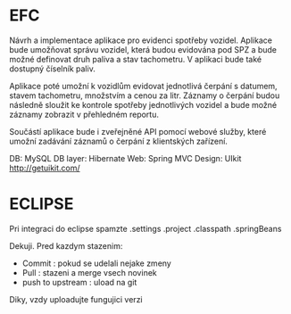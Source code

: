 EFC
===
Návrh a implementace aplikace pro evidenci spotřeby vozidel. Aplikace bude umožňovat správu vozidel, která budou evidována pod SPZ a bude možné definovat druh paliva a stav tachometru. V aplikaci bude také 
dostupný číselník paliv.

Aplikace poté umožní k vozidlům evidovat jednotlivá čerpání s datumem, stavem tachometru, množstvím a cenou za litr. Záznamy o čerpání budou následně sloužit ke kontrole spotřeby jednotlivých vozidel a bude 
možné záznamy zobrazit v přehledném reportu.

Součástí aplikace bude i zveřejněné API pomocí webové služby, které umožní zadávání záznamů o čerpání z klientských zařízení.

DB: MySQL
DB layer: Hibernate
Web: Spring MVC
Design: UIkit http://getuikit.com/

ECLIPSE
===
Pri integraci do eclipse spamzte 
.settings
.project
.classpath
.springBeans


Dekuji.
Pred kazdym stazenim:
- Commit : pokud se udelali nejake zmeny
- Pull : stazeni a merge vsech novinek
- push to upstream : uload na git

Diky, vzdy uploadujte fungujici verzi
